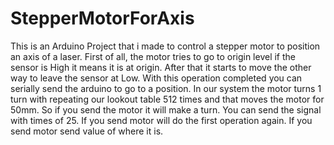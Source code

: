 # StepperMotorForAxis
This is an Arduino Project that i made to control a stepper motor to position an axis of a laser.
First of all, the motor tries to go to origin level if the sensor is High it means it is at origin.
After that it starts to move the other way to leave the sensor at Low.
With this operation completed you can serially send the arduino to go to a position.
In our system the motor turns 1 turn with repeating our lookout table 512 times and that moves the motor for 50mm.
So if you send the motor <A0050> it will make a turn. You can send the signal with times of 25.
If you send <HXXXX> motor will do the first operation again. If you send <WXXXX> motor send value of where it is.
